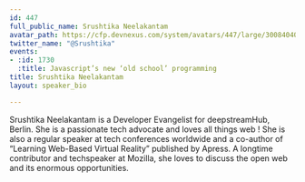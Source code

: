 ```yaml
---
id: 447
full_public_name: Srushtika Neelakantam
avatar_path: https://cfp.devnexus.com/system/avatars/447/large/30084040814_a761cb1e47_o.jpg?1482996544
twitter_name: "@Srushtika"
events:
- :id: 1730
  :title: Javascript’s new ‘old school’ programming
title: Srushtika Neelakantam
layout: speaker_bio

---
```

Srushtika Neelakantam is a Developer Evangelist for deepstreamHub, Berlin. She is a passionate tech advocate and  loves all things web ! She is also a regular speaker at tech conferences worldwide and a co-author of “Learning Web-Based Virtual Reality” published by Apress. A longtime contributor and techspeaker at Mozilla, she loves to discuss the open web and its enormous opportunities.